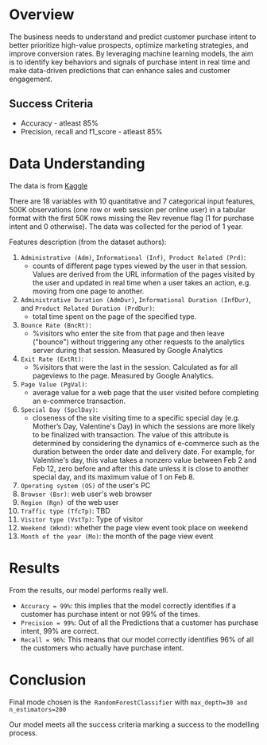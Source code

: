# Overview
The business needs to understand and predict customer purchase intent to better prioritize high-value prospects, optimize marketing strategies, and improve conversion rates. By leveraging machine learning models, the aim is to identify key behaviors and signals of purchase intent in real time and make data-driven predictions that can enhance sales and customer engagement.

## Success Criteria
* Accuracy - atleast 85%
* Precision, recall and f1_score - atleast 85%

# Data Understanding
The data is from [Kaggle](https://www.kaggle.com/competitions/22122shop/data)

There are 18 variables with 10 quantitative and 7 categorical input features, 500K observations (one row or web session per online user) in a tabular format with the first 50K rows missing the Rev revenue flag (1 for purchase intent and 0 otherwise). The data was collected for the period of 1 year.

Features description (from the dataset authors):

1. `Administrative (Adm)`, `Informational (Inf)`,` Product Related (Prd)`: 
    - counts of different page types viewed by the user in that session. Values are derived from the URL information of the pages visited by the user and updated in real time when a user takes an action, e.g. moving from one page to another.
2. `Administrative Duration (AdmDur)`, `Informational Duration (InfDur)`, and `Product Related Duration (PrdDur)`: 
    - total time spent on the page of the specified type.
3. `Bounce Rate (BncRt):` 
    - %visitors who enter the site from that page and then leave ("bounce") without triggering any other requests to the analytics server during that session. Measured by Google Analytics
4. `Exit Rate (ExtRt)`: 
    - %visitors that were the last in the session. Calculated as for all pageviews to the page. Measured by Google Analytics.
5. `Page Value (PgVal)`: 
    - average value for a web page that the user visited before completing an e-commerce transaction.
6. `Special Day (SpclDay)`: 
    - closeness of the site visiting time to a specific special day (e.g. Mother’s Day, Valentine's Day) in which the sessions are more likely to be finalized with transaction. The value of this attribute is determined by considering the dynamics of e-commerce such as the duration between the order date and delivery date. For example, for Valentine's day, this value takes a nonzero value between Feb 2 and Feb 12, zero before and after this date unless it is close to another special day, and its maximum value of 1 on Feb 8.
7. `Operating system (OS)` of the user's PC
8. `Browser (Bsr)`: web user's web browser
9. `Region (Rgn) `of the web user
10. `Traffic type (TfcTp)`: TBD
11. `Visitor type (VstTp)`: Type of visitor
12. `Weekend (Wknd)`: whether the page view event took place on weekend
13. `Month of the year (Mo)`: the month of the page view event

# Results
From the results, our model performs really well.
- `Accuracy = 99%`: this implies that the model correctly identifies if a customer has purchase intent or not 99% of the times.
- `Precision = 99%`: Out of all the Predictions that a customer has purchase intent, 99% are correct.
- `Recall = 96%`: This means that our model correctly identifies 96% of all the customers who actually have purchase intent.

# Conclusion
Final mode chosen is the` RandomForestClassifier` with `max_depth=30 and n_estimators=200`

Our model meets all the success criteria marking a success to the modelling process.
